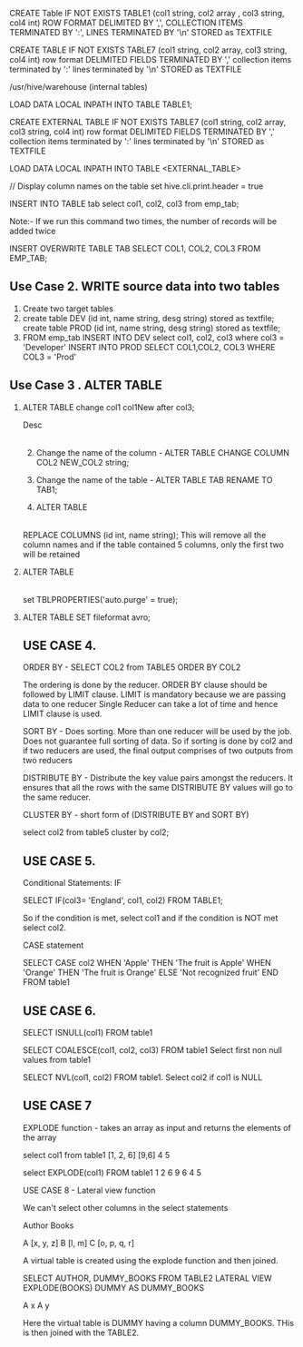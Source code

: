 CREATE Table IF NOT EXISTS TABLE1 (col1 string, col2 array<string> , col3 string, col4 int)
ROW FORMAT DELIMITED BY ',', 
COLLECTION ITEMS TERMINATED BY ':', 
LINES TERMINATED BY '\n'
STORED as TEXTFILE


CREATE TABLE IF NOT EXISTS TABLE7 (col1 string, col2 array<string>, col3 string, col4 int) 
row format DELIMITED FIELDS TERMINATED BY ',' collection items terminated by ':' lines terminated by '\n'
STORED as TEXTFILE

/usr/hive/warehouse (internal tables)

LOAD DATA LOCAL INPATH <data path> INTO TABLE TABLE1;


CREATE EXTERNAL TABLE IF NOT EXISTS TABLE7 (col1 string, col2 array<string>, col3 string, col4 int) 
row format DELIMITED FIELDS TERMINATED BY ',' collection items terminated by ':' lines terminated by '\n'
STORED as TEXTFILE

LOAD DATA LOCAL INPATH <PATH> INTO TABLE <EXTERNAL_TABLE>

// Display column names on the table
set hive.cli.print.header = true


INSERT INTO TABLE tab select col1, col2, col3 from emp_tab;

Note:- If we run this command two times, the number of records will be added twice

INSERT OVERWRITE TABLE TAB SELECT COL1, COL2, COL3 FROM EMP_TAB;

Use Case 2. WRITE source data into two tables 
-----------
1. Create two target tables 
2. 	create table DEV (id int, name string, desg string) stored as textfile;
	create table PROD (id int, name string, desg string) stored as textfile;
3. FROM emp_tab INSERT INTO DEV select col1, col2, col3 where col3 = 'Developer' INSERT INTO PROD SELECT COL1,COL2, COL3 WHERE COL3 = 'Prod'

Use Case 3 . ALTER TABLE
----------
1. ALTER TABLE <Table Name> change col1 col1New after col3; 

Desc <table name>

2. Change the name of the column - ALTER TABLE CHANGE COLUMN COL2 NEW_COL2 string; 

3. Change the name of the table -  ALTER TABLE TAB RENAME TO TAB1;

4. ALTER TABLE <TABLE NAME> REPLACE COLUMNS (id int, name string); This will remove all the column names and if the table contained 5 columns, only the first two will be retained

5. ALTER TABLE <table name> set TBLPROPERTIES('auto.purge' = true);
6. ALTER TABLE SET fileformat avro;


USE CASE 4. 
-----------

ORDER BY  - SELECT COL2 from TABLE5 ORDER BY COL2

The ordering is done by the reducer. ORDER BY clause should be followed by LIMIT clause. LIMIT is mandatory because we are passing data to one reducer 
Single Reducer can take a lot of time and hence LIMIT clause is used. 

SORT BY - Does sorting. More than one reducer will be used by the job. Does not guarantee full sorting of data. So if sorting is done by col2 and if two reducers are used, the final output comprises of two outputs from two reducers

DISTRIBUTE BY - Distribute the key value pairs amongst the reducers. It ensures that all the rows with the same DISTRIBUTE BY values will go to the same reducer. 

CLUSTER BY - short form of (DISTRIBUTE BY and SORT BY)

select col2 from table5 cluster by col2; 


USE CASE 5. 
-------------

Conditional Statements: IF 

SELECT IF(col3= 'England', col1, col2) FROM TABLE1; 

So if the condition is met, select col1 and if the condition is NOT met select col2.

CASE statement 

SELECT CASE col2 
	WHEN 'Apple' THEN 'The fruit is Apple'
	WHEN 'Orange' THEN 'The fruit is Orange'
	ELSE 'Not recognized fruit'
	END 
FROM table1 


USE CASE 6. 
-------------

SELECT ISNULL(col1) FROM table1

SELECT COALESCE(col1, col2, col3) FROM table1 	Select first non null values from table1

SELECT NVL(col1, col2) FROM table1. Select col2 if col1 is NULL


USE CASE 7
----------
EXPLODE function - takes an array as input and returns the elements of the array

select col1 from table1
[1, 2, 6]
[9,6]
4
5

select EXPLODE(col1) FROM table1
1
2
6
9
6
4
5

USE CASE 8  - Lateral view function

We can't select other columns in the select statements 

Author		Books 

A 		[x, y, z]
B		[l, m]
C		[o, p, q, r]

A virtual table is created using the explode function and then joined. 

SELECT AUTHOR, DUMMY_BOOKS FROM TABLE2 LATERAL VIEW EXPLODE(BOOKS) DUMMY AS DUMMY_BOOKS

A x
A y 

Here the virtual table is DUMMY having a column DUMMY_BOOKS. THis is then joined with the TABLE2. 


